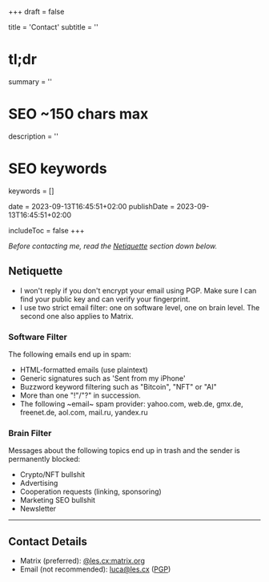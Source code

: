 +++
draft = false

title = 'Contact'
subtitle = ''
# tl;dr
summary = ''

# SEO ~150 chars max
description = ''
# SEO keywords
keywords = []

date = 2023-09-13T16:45:51+02:00
publishDate = 2023-09-13T16:45:51+02:00

includeToc = false
+++

*Before contacting me, read the [Netiquette](#netiquette) section down below.*

## Netiquette

- I won't reply if you don't encrypt your email using PGP. Make sure I can find your public key and can verify your fingerprint.
- I use two strict email filter: one on software level, one on brain level. The second one also applies to Matrix.

### Software Filter

The following emails end up in spam:

- HTML-formatted emails (use plaintext)
- Generic signatures such as 'Sent from my iPhone'
- Buzzword keyword filtering such as "Bitcoin", "NFT" or "AI"
- More than one "!"/"?" in succession.
- The following ~email~ spam provider: yahoo.com, web.de, gmx.de, freenet.de, aol.com, mail.ru, yandex.ru

### Brain Filter

Messages about the following topics end up in trash and the sender is permanently blocked:

- Crypto/NFT bullshit
- Advertising
- Cooperation requests (linking, sponsoring)
- Marketing SEO bullshit
- Newsletter

---

## Contact Details

- Matrix (preferred): [@les.cx:matrix.org](https://matrix.to/#/@les.cx:matrix.org)
- Email (not recommended): [luca@les.cx](mailto:luca@les.cx) ([PGP](https://www.les.cx/.well-known/openpgpkey/hu/wbp7trgro48kdyd9oi1ykze9zj5hpqwb))
